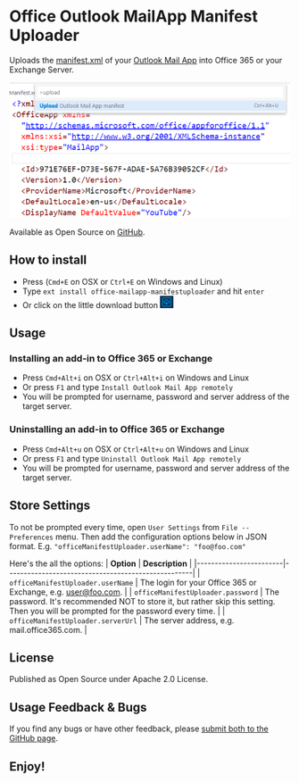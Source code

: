# Office Outlook MailApp Manifest Uploader
Uploads the [manifest.xml](https://msdn.microsoft.com/en-us/library/office/dn642483.aspx) of your [Outlook Mail App](https://msdn.microsoft.com/EN-US/library/office/fp161135.aspx) into Office 365 or your Exchange Server.

![screenshot](https://raw.githubusercontent.com/knom/VSCode-Office-Manifest-Uploader/master/readme-assets/screen1.png)

Available as Open Source on [GitHub](https://github.com/knom/VSCode-Office-Manifest-Uploader/).
 
## How to install
* Press (`Cmd+E` on OSX or `Ctrl+E` on Windows and Linux)
* Type `ext install office-mailapp-manifestuploader` and hit `enter`
* Or click on the little download button ![downloadbutton](https://raw.githubusercontent.com/knom/VSCode-Office-Manifest-Uploader/master/readme-assets/download.png)

## Usage
### Installing an add-in to Office 365 or Exchange
* Press `Cmd+Alt+i` on OSX or `Ctrl+Alt+i` on Windows and Linux
* Or press `F1` and type `Install Outlook Mail App remotely`
* You will be prompted for username, password and server address of the target server.

### Uninstalling an add-in to Office 365 or Exchange
* Press `Cmd+Alt+u` on OSX or `Ctrl+Alt+u` on Windows and Linux
* Or press `F1` and type `Uninstall Outlook Mail App remotely`
* You will be prompted for username, password and server address of the target server.
 
## Store Settings
To not be prompted every time, open `User Settings` from `File -- Preferences` menu.
Then add the configuration options below in JSON format.
E.g. `"officeManifestUploader.userName": "foo@foo.com"`

Here's the all the options:
| **Option**                 | **Description**      |
|------------------------|----------------------------------------------------|
| `officeManifestUploader.userName`  | The login for your Office 365 or Exchange, e.g. user@foo.com.                                                                      |
| `officeManifestUploader.password` | The password. It's recommended NOT to store it, but rather skip this setting. Then you will be prompted for the password every time. |
| `officeManifestUploader.serverUrl` | The server address, e.g. mail.office365.com. |

## License
Published as Open Source under Apache 2.0 License.

## Usage Feedback & Bugs
If you find any bugs or have other feedback, please [submit both to the GitHub page](https://github.com/knom/VSCode-Office-Manifest-Uploader/issues).

## **Enjoy!** ##